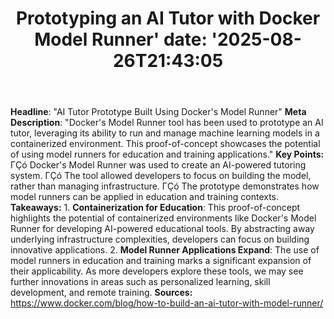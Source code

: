 ﻿---
title: "Prototyping an AI Tutor with Docker Model Runner'
date: '2025-08-26T21:43:05"
category: "Markets"
summary: ""
slug: "prototyping an ai tutor with docker model runner"
source_urls:
  - "https://www.docker.com/blog/how-to-build-an-ai-tutor-with-model-runner/"
seo:
  title: "Prototyping an AI Tutor with Docker Model Runner | Hash n Hedge'
  description: '"
  keywords: ["news", "markets", "brief"]
---
**Headline**: "AI Tutor Prototype Built Using Docker's Model Runner"  **Meta Description**: "Docker's Model Runner tool has been used to prototype an AI tutor, leveraging its ability to run and manage machine learning models in a containerized environment. This proof-of-concept showcases the potential of using model runners for education and training applications."  **Key Points:**  ΓÇó Docker's Model Runner was used to create an AI-powered tutoring system. ΓÇó The tool allowed developers to focus on building the model, rather than managing infrastructure. ΓÇó The prototype demonstrates how model runners can be applied in education and training contexts.  **Takeaways:**  1. **Containerization for Education**: This proof-of-concept highlights the potential of containerized environments like Docker's Model Runner for developing AI-powered educational tools. By abstracting away underlying infrastructure complexities, developers can focus on building innovative applications. 2. **Model Runner Applications Expand**: The use of model runners in education and training marks a significant expansion of their applicability. As more developers explore these tools, we may see further innovations in areas such as personalized learning, skill development, and remote training.  **Sources:**  https://www.docker.com/blog/how-to-build-an-ai-tutor-with-model-runner/ 
